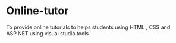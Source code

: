 # Online-tutor
To provide online tutorials to helps students using HTML , CSS and ASP.NET using visual studio tools
